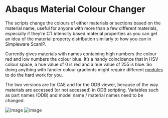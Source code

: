 # Abaqus Material Colour Changer

The scripts change the colours of either materials or sections based on the material name, useful for anyone with more than a few different materials, especially if they’re CT intensity based material properties as you can get an idea of the material property distribution similarly to how you can in Simpleware ScanIP.

Currently gives materials with names containing high numbers the colour red and low numbers the colour blue. It’s a handy coincidence that in HSV colour space, a hue value of 0 is red and a hue value of 255 is blue. So doing anything with fancier colour gradients might require different [modules](https://pypi.org/project/colour/) to do the hard work for you.

The two versions are for CAE and for the ODB viewer, because of the way materials are accessed (or not accessed) in ODB scripting. Variables such as part names (ODB) and model name / material names need to be changed.

![image](https://github.com/mngad/abq_colour_change/assets/18396518/ad1aee1a-fefe-454f-ad88-2802ac3cae45)
![image](https://github.com/mngad/abq_colour_change/assets/18396518/4c195181-e7c7-40c5-a264-8a34e7852676)

